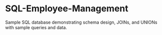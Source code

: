 # SQL-Employee-Management
Sample SQL database demonstrating schema design, JOINs, and UNIONs with sample queries and data.
